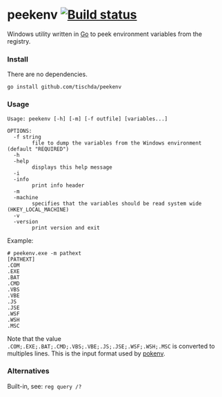 # peekenv [![Build status](https://ci.appveyor.com/api/projects/status/4but7lwfch3n65h0?svg=true)](https://ci.appveyor.com/project/tischda/peekenv)

Windows utility written in [Go](https://www.golang.org) to peek
environment variables from the registry.

### Install

There are no dependencies.

~~~
go install github.com/tischda/peekenv
~~~

### Usage

~~~
Usage: peekenv [-h] [-m] [-f outfile] [variables...]

OPTIONS:
  -f string
        file to dump the variables from the Windows environment (default "REQUIRED")
  -h
  -help
        displays this help message
  -i
  -info
        print info header
  -m
  -machine
        specifies that the variables should be read system wide (HKEY_LOCAL_MACHINE)
  -v
  -version
        print version and exit
~~~

Example:

~~~
# peekenv.exe -m pathext    
[PATHEXT]                   
.COM                        
.EXE                        
.BAT                        
.CMD                        
.VBS                        
.VBE                        
.JS                         
.JSE                        
.WSF                        
.WSH                        
.MSC                        
~~~

Note that the value `.COM;.EXE;.BAT;.CMD;.VBS;.VBE;.JS;.JSE;.WSF;.WSH;.MSC` is converted to multiples lines.
This is the input format used by [pokenv](https://github.com/tischda/pokenv). 

### Alternatives

Built-in, see: `reg query /?`
